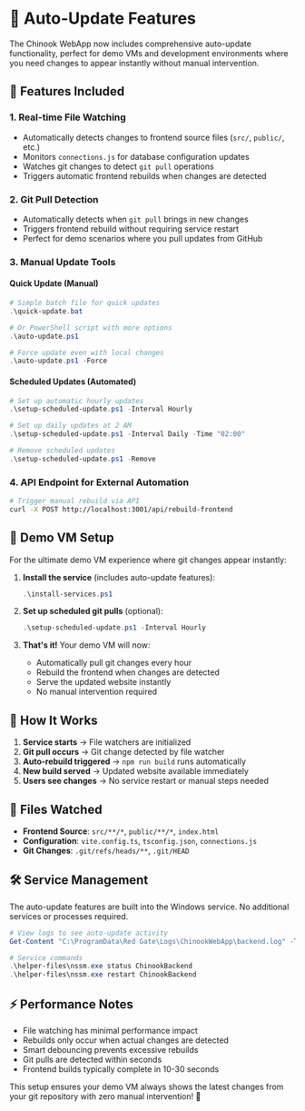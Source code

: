 # 🔄 Auto-Update Features

The Chinook WebApp now includes comprehensive auto-update functionality, perfect for demo VMs and development environments where you need changes to appear instantly without manual intervention.

## 🚀 Features Included

### 1. **Real-time File Watching**
- Automatically detects changes to frontend source files (`src/`, `public/`, etc.)
- Monitors `connections.js` for database configuration updates
- Watches git changes to detect `git pull` operations
- Triggers automatic frontend rebuilds when changes are detected

### 2. **Git Pull Detection**
- Automatically detects when `git pull` brings in new changes
- Triggers frontend rebuild without requiring service restart
- Perfect for demo scenarios where you pull updates from GitHub

### 3. **Manual Update Tools**

#### Quick Update (Manual)
```powershell
# Simple batch file for quick updates
.\quick-update.bat

# Or PowerShell script with more options
.\auto-update.ps1

# Force update even with local changes
.\auto-update.ps1 -Force
```

#### Scheduled Updates (Automated)
```powershell
# Set up automatic hourly updates
.\setup-scheduled-update.ps1 -Interval Hourly

# Set up daily updates at 2 AM
.\setup-scheduled-update.ps1 -Interval Daily -Time "02:00"

# Remove scheduled updates
.\setup-scheduled-update.ps1 -Remove
```

### 4. **API Endpoint for External Automation**
```bash
# Trigger manual rebuild via API
curl -X POST http://localhost:3001/api/rebuild-frontend
```

## 🎯 Demo VM Setup

For the ultimate demo VM experience where git changes appear instantly:

1. **Install the service** (includes auto-update features):
   ```powershell
   .\install-services.ps1
   ```

2. **Set up scheduled git pulls** (optional):
   ```powershell
   .\setup-scheduled-update.ps1 -Interval Hourly
   ```

3. **That's it!** Your demo VM will now:
   - Automatically pull git changes every hour
   - Rebuild the frontend when changes are detected
   - Serve the updated website instantly
   - No manual intervention required

## 🔧 How It Works

1. **Service starts** → File watchers are initialized
2. **Git pull occurs** → Git change detected by file watcher
3. **Auto-rebuild triggered** → `npm run build` runs automatically
4. **New build served** → Updated website available immediately
5. **Users see changes** → No service restart or manual steps needed

## 📁 Files Watched

- **Frontend Source**: `src/**/*`, `public/**/*`, `index.html`
- **Configuration**: `vite.config.ts`, `tsconfig.json`, `connections.js`
- **Git Changes**: `.git/refs/heads/**`, `.git/HEAD`

## 🛠️ Service Management

The auto-update features are built into the Windows service. No additional services or processes required.

```powershell
# View logs to see auto-update activity
Get-Content "C:\ProgramData\Red Gate\Logs\ChinookWebApp\backend.log" -Tail 20

# Service commands
.\helper-files\nssm.exe status ChinookBackend
.\helper-files\nssm.exe restart ChinookBackend
```

## ⚡ Performance Notes

- File watching has minimal performance impact
- Rebuilds only occur when actual changes are detected
- Smart debouncing prevents excessive rebuilds
- Git pulls are detected within seconds
- Frontend builds typically complete in 10-30 seconds

This setup ensures your demo VM always shows the latest changes from your git repository with zero manual intervention! 🎉